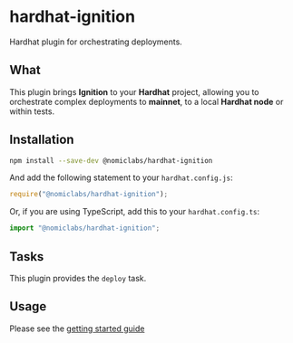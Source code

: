 # hardhat-ignition

Hardhat plugin for orchestrating deployments.

## What

This plugin brings **Ignition** to your **Hardhat** project, allowing you to orchestrate complex deployments to **mainnet**, to a local **Hardhat node** or within tests.

## Installation

```bash
npm install --save-dev @nomiclabs/hardhat-ignition
```

And add the following statement to your `hardhat.config.js`:

```js
require("@nomiclabs/hardhat-ignition");
```

Or, if you are using TypeScript, add this to your `hardhat.config.ts`:

```js
import "@nomiclabs/hardhat-ignition";
```

## Tasks

This plugin provides the `deploy` task.

## Usage

Please see the [getting started guide](../../docs/getting-started-guide.md)
